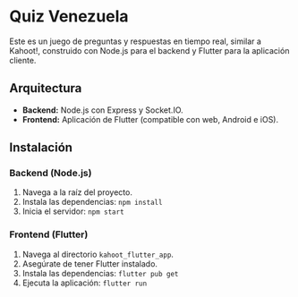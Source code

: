 # Quiz Venezuela

Este es un juego de preguntas y respuestas en tiempo real, similar a Kahoot!, construido con Node.js para el backend y Flutter para la aplicación cliente.

## Arquitectura

*   **Backend:** Node.js con Express y Socket.IO.
*   **Frontend:** Aplicación de Flutter (compatible con web, Android e iOS).

## Instalación

### Backend (Node.js)

1.  Navega a la raíz del proyecto.
2.  Instala las dependencias: `npm install`
3.  Inicia el servidor: `npm start`

### Frontend (Flutter)

1.  Navega al directorio `kahoot_flutter_app`.
2.  Asegúrate de tener Flutter instalado.
3.  Instala las dependencias: `flutter pub get`
4.  Ejecuta la aplicación: `flutter run`
